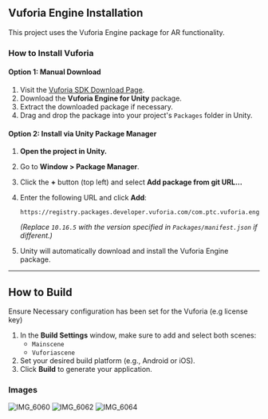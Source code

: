 ## Vuforia Engine Installation

This project uses the Vuforia Engine package for AR functionality.

### How to Install Vuforia

#### Option 1: Manual Download

1. Visit the [Vuforia SDK Download Page](https://developer.vuforia.com/downloads/sdk).
2. Download the **Vuforia Engine for Unity** package.
3. Extract the downloaded package if necessary.
4. Drag and drop the package into your project's `Packages` folder in Unity.

#### Option 2: Install via Unity Package Manager

1. **Open the project in Unity.**
2. Go to **Window > Package Manager**.
3. Click the **+** button (top left) and select **Add package from git URL...**
4. Enter the following URL and click **Add**:

   ```
   https://registry.packages.developer.vuforia.com/com.ptc.vuforia.engine/10.16.5
   ```

   *(Replace `10.16.5` with the version specified in `Packages/manifest.json` if different.)*

5. Unity will automatically download and install the Vuforia Engine package.

---

## How to Build
Ensure Necessary configuration has been set for the Vuforia (e.g license key)
1. In the **Build Settings** window, make sure to add and select both scenes:
    - `Mainscene`
    - `Vuforiascene`
2. Set your desired build platform (e.g., Android or iOS).
3. Click **Build** to generate your application.



### Images
![IMG_6060](https://github.com/user-attachments/assets/6c023ace-2d57-4a74-a53d-3e1d4a1f9e0e)
![IMG_6062](https://github.com/user-attachments/assets/e76e5474-2286-4610-8cfd-f57cf1c864c2)
![IMG_6064](https://github.com/user-attachments/assets/7f758cf5-4ebc-4da1-aa4a-51679c36da60)
